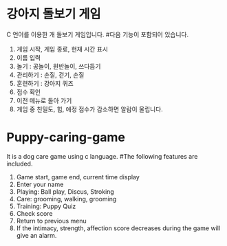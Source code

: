 # 강아지 돌보기 게임
 C 언어를 이용한 개 돌보기 게임입니다.
#다음 기능이 포함되어 있습니다.
   1. 게임 시작, 게임 종료, 현재 시간 표시
   2. 이름 입력
   3. 놀기 : 공놀이, 원반놀이, 쓰다듬기
   4. 관리하기 : 손질, 걷기, 손질
   5. 훈련하기 : 강아지 퀴즈
   6. 점수 확인
   7. 이전 메뉴로 돌아 가기
   8. 게임 중 친밀도, 힘, 애정 점수가 감소하면 알람이 울립니다.
   
 
# Puppy-caring-game
 It is a dog care game using c language.
#The following features are included.
  1. Game start, game end, current time display
  2. Enter your name
  3. Playing: Ball play, Discus, Stroking
  4. Care: grooming, walking, grooming
  5. Training: Puppy Quiz
  6. Check score
  7. Return to previous menu
  8. If the intimacy, strength, affection score decreases during the game will give an alarm.


